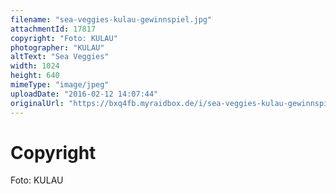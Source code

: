 ```yaml
---
filename: "sea-veggies-kulau-gewinnspiel.jpg"
attachmentId: 17817
copyright: "Foto: KULAU"
photographer: "KULAU"
altText: "Sea Veggies"
width: 1024
height: 640
mimeType: "image/jpeg"
uploadDate: "2016-02-12 14:07:44"
originalUrl: "https://bxq4fb.myraidbox.de/i/sea-veggies-kulau-gewinnspiel.jpg"
---
```


# Copyright

Foto: KULAU

